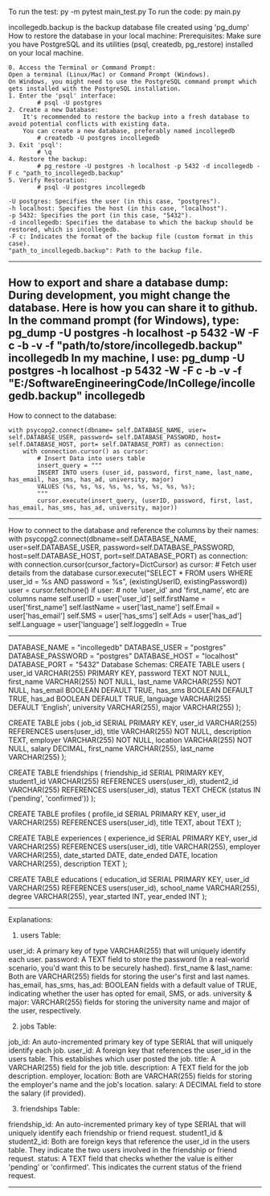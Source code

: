To run the test: py -m pytest main_test.py 
To run the code: py main.py

incollegedb.backup is the backup database file created using 'pg_dump'
How to restore the database in your local machine:
    Prerequisites: Make sure you have PostgreSQL and its utilities (psql, createdb, pg_restore) installed on your local machine.
    
    0. Access the Terminal or Command Prompt:
    Open a terminal (Linux/Mac) or Command Prompt (Windows). 
    On Windows, you might need to use the PostgreSQL command prompt which gets installed with the PostgreSQL installation.
    1. Enter the 'psql' interface:
            # psql -U postgres
    2. Create a new Database: 
        It's recommended to restore the backup into a fresh database to avoid potential conflicts with existing data. 
        You can create a new database, preferably named incollegedb
            # createdb -U postgres incollegedb
    3. Exit 'psql':
            # \q
    4. Restore the backup:
            # pg_restore -U postgres -h localhost -p 5432 -d incollegedb -F c "path_to_incollegedb.backup"
    5. Verify Restoration:
            # psql -U postgres incollegedb

    -U postgres: Specifies the user (in this case, "postgres").
    -h localhost: Specifies the host (in this case, "localhost").
    -p 5432: Specifies the port (in this case, "5432").
    -d incollegedb: Specifies the database to which the backup should be restored, which is incollegedb.
    -F c: Indicates the format of the backup file (custom format in this case).
    "path_to_incollegedb.backup": Path to the backup file.
------------------------------------------------------------------------------------------------------
How to export and share a database dump:
    During development, you might change the database. Here is how you can share it to github.
    In the command prompt (for Windows), type:
        pg_dump -U postgres -h localhost -p 5432 -W -F c -b -v -f "path/to/store/incollegedb.backup" incollegedb
    In my machine, I use:
        pg_dump -U postgres -h localhost -p 5432 -W -F c -b -v -f "E:/SoftwareEngineeringCode/InCollege/incollegedb.backup" incollegedb
------------------------------------------------------------------------------------------------------
How to connect to the database:
    
    with psycopg2.connect(dbname= self.DATABASE_NAME, user= self.DATABASE_USER, password= self.DATABASE_PASSWORD, host= self.DATABASE_HOST, port= self.DATABASE_PORT) as connection:
        with connection.cursor() as cursor:
            # Insert Data into users table
            insert_query = """
            INSERT INTO users (user_id, password, first_name, last_name, has_email, has_sms, has_ad, university, major)
            VALUES (%s, %s, %s, %s, %s, %s, %s, %s, %s);
            """
            cursor.execute(insert_query, (userID, password, first, last, has_email, has_sms, has_ad, university, major))

------------------------------------------------------------------------------------------------------
How to connect to the database and reference the columns by their names:
    with psycopg2.connect(dbname=self.DATABASE_NAME, user=self.DATABASE_USER, password=self.DATABASE_PASSWORD, host=self.DATABASE_HOST, port=self.DATABASE_PORT) as connection:
        with connection.cursor(cursor_factory=DictCursor) as cursor:
            # Fetch user details from the database
            cursor.execute("SELECT * FROM users WHERE user_id = %s AND password = %s", (existingUserID, existingPassword))
            user = cursor.fetchone()
    if user: # note 'user_id' and 'first_name', etc are columns name
        self.userID = user['user_id']
        self.firstName = user['first_name']
        self.lastName = user['last_name']
        self.Email = user['has_email']
        self.SMS = user['has_sms']
        self.Ads = user['has_ad']
        self.Language = user['language']
        self.loggedIn = True

------------------------------------------------------------------------------------------------------
DATABASE_NAME = "incollegedb"
DATABASE_USER = "postgres"
DATABASE_PASSWORD = "postgres"
DATABASE_HOST = "localhost" 
DATABASE_PORT = "5432"
Database Schemas:
CREATE TABLE users (
    user_id VARCHAR(255) PRIMARY KEY,
    password TEXT NOT NULL,
    first_name VARCHAR(255) NOT NULL,
    last_name VARCHAR(255) NOT NULL,
    has_email BOOLEAN DEFAULT TRUE,
    has_sms BOOLEAN DEFAULT TRUE,
    has_ad BOOLEAN DEFAULT TRUE,
    language VARCHAR(255) DEFAULT 'English',
    university VARCHAR(255),
    major VARCHAR(255)
);

CREATE TABLE jobs (
    job_id SERIAL PRIMARY KEY,
    user_id VARCHAR(255) REFERENCES users(user_id),
    title VARCHAR(255) NOT NULL,
    description TEXT,
    employer VARCHAR(255) NOT NULL,
    location VARCHAR(255) NOT NULL,
    salary DECIMAL,
    first_name VARCHAR(255),
    last_name VARCHAR(255)
);

CREATE TABLE friendships (
    friendship_id SERIAL PRIMARY KEY,
    student1_id VARCHAR(255) REFERENCES users(user_id),
    student2_id VARCHAR(255) REFERENCES users(user_id),
    status TEXT CHECK (status IN ('pending', 'confirmed'))
);

CREATE TABLE profiles (
    profile_id SERIAL PRIMARY KEY,
    user_id VARCHAR(255) REFERENCES users(user_id),
    title TEXT,
    about TEXT
);

CREATE TABLE experiences (
    experience_id SERIAL PRIMARY KEY,
    user_id VARCHAR(255) REFERENCES users(user_id),
    title VARCHAR(255),
    employer VARCHAR(255),
    date_started DATE,
    date_ended DATE,
    location VARCHAR(255),
    description TEXT
);

CREATE TABLE educations (
    education_id SERIAL PRIMARY KEY,
    user_id VARCHAR(255) REFERENCES users(user_id),
    school_name VARCHAR(255),
    degree VARCHAR(255),
    year_started INT,
    year_ended INT
);

------------------------------------------------------------------------------------------------------
Explanations:

1.	users Table:

user_id: A primary key of type VARCHAR(255) that will uniquely identify each user.
password: A TEXT field to store the password (In a real-world scenario, you'd want this to be securely hashed).
first_name & last_name: Both are VARCHAR(255) fields for storing the user's first and last names.
has_email, has_sms, has_ad: BOOLEAN fields with a default value of TRUE, indicating whether the user has opted for email, SMS, or ads.
university & major: VARCHAR(255) fields for storing the university name and major of the user, respectively.

2.	jobs Table:

job_id: An auto-incremented primary key of type SERIAL that will uniquely identify each job.
user_id: A foreign key that references the user_id in the users table. This establishes which user posted the job.
title: A VARCHAR(255) field for the job title.
description: A TEXT field for the job description.
employer, location: Both are VARCHAR(255) fields for storing the employer's name and the job's location.
salary: A DECIMAL field to store the salary (if provided).

3.	friendships Table:

friendship_id: An auto-incremented primary key of type SERIAL that will uniquely identify each friendship or friend request.
student1_id & student2_id: Both are foreign keys that reference the user_id in the users table. They indicate the two users involved in the friendship or friend request.
status: A TEXT field that checks whether the value is either 'pending' or 'confirmed'. This indicates the current status of the friend request.

------------------------------------------------------------------------------------------------------
